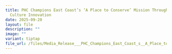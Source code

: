 ```yaml
---
title: PHC Champions East Coast’s ‘A Place to Conserve’ Mission Through Pop
  Culture Innovation
date: 2025-09-20
layout: file
description: ""
image: ""
variant: tiptap
file_url: /files/Media_Release___PHC_Champions_East_Coast_s__A_Place_to_Conserve__20_Sep_2025.pdf
---
```

